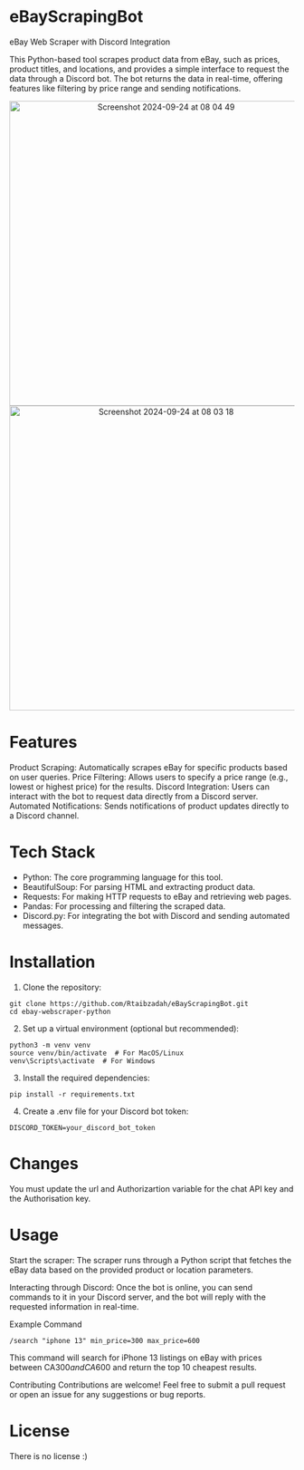 # eBayScrapingBot

eBay Web Scraper with Discord Integration

This Python-based tool scrapes product data from eBay, such as prices, product titles, and locations, and provides a simple interface to request the data through a Discord bot. The bot returns the data in real-time, offering features like filtering by price range and sending notifications.
<p align="center">
<img width="538" alt="Screenshot 2024-09-24 at 08 04 49" src="https://github.com/user-attachments/assets/7e697f72-9cb5-40c8-bff0-42110cf1acac">
<img width="538" alt="Screenshot 2024-09-24 at 08 03 18" src="https://github.com/user-attachments/assets/6a60adb2-4870-492d-9b33-9f5b8bdf0c42">
</p>

# Features
Product Scraping: Automatically scrapes eBay for specific products based on user queries.
Price Filtering: Allows users to specify a price range (e.g., lowest or highest price) for the results.
Discord Integration: Users can interact with the bot to request data directly from a Discord server.
Automated Notifications: Sends notifications of product updates directly to a Discord channel.
# Tech Stack
- Python: The core programming language for this tool.
- BeautifulSoup: For parsing HTML and extracting product data.
- Requests: For making HTTP requests to eBay and retrieving web pages.
- Pandas: For processing and filtering the scraped data.
- Discord.py: For integrating the bot with Discord and sending automated messages.
  
# Installation

1. Clone the repository:
```
git clone https://github.com/Rtaibzadah/eBayScrapingBot.git
cd ebay-webscraper-python
```

2. Set up a virtual environment (optional but recommended):
```
python3 -m venv venv
source venv/bin/activate  # For MacOS/Linux
venv\Scripts\activate  # For Windows
```

3. Install the required dependencies:

```
pip install -r requirements.txt
```

4. Create a .env file for your Discord bot token:
```
DISCORD_TOKEN=your_discord_bot_token
```
# Changes
You must update the url and Authorizartion variable for the chat API key and the Authorisation key.
# Usage
Start the scraper: The scraper runs through a Python script that fetches the eBay data based on the provided product or location parameters.

Interacting through Discord: Once the bot is online, you can send commands to it in your Discord server, and the bot will reply with the requested information in real-time.

Example Command

```
/search "iphone 13" min_price=300 max_price=600
```

This command will search for iPhone 13 listings on eBay with prices between CA$300 and CA$600 and return the top 10 cheapest results.

Contributing
Contributions are welcome! Feel free to submit a pull request or open an issue for any suggestions or bug reports.

# License
There is no license :)
